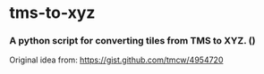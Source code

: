 # tms-to-xyz
<h3> A python script for converting tiles from TMS to XYZ. () </h3>

Original idea from: https://gist.github.com/tmcw/4954720



